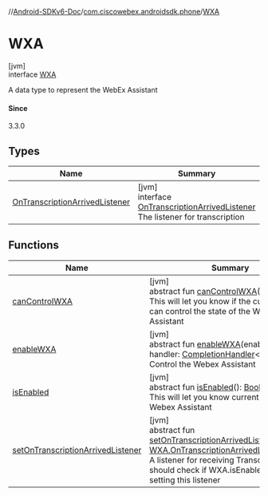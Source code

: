 //[Android-SDKv6-Doc](../../../index.md)/[com.ciscowebex.androidsdk.phone](../index.md)/[WXA](index.md)

# WXA

[jvm]\
interface [WXA](index.md)

A data type to represent the WebEx Assistant

#### Since

3.3.0

## Types

| Name | Summary |
|---|---|
| [OnTranscriptionArrivedListener](-on-transcription-arrived-listener/index.md) | [jvm]<br>interface [OnTranscriptionArrivedListener](-on-transcription-arrived-listener/index.md)<br>The listener for transcription |

## Functions

| Name | Summary |
|---|---|
| [canControlWXA](can-control-w-x-a.md) | [jvm]<br>abstract fun [canControlWXA](can-control-w-x-a.md)(): [Boolean](https://kotlinlang.org/api/latest/jvm/stdlib/kotlin/-boolean/index.html)<br>This will let you know if the current user can control the state of the Webex Assistant |
| [enableWXA](enable-w-x-a.md) | [jvm]<br>abstract fun [enableWXA](enable-w-x-a.md)(enable: [Boolean](https://kotlinlang.org/api/latest/jvm/stdlib/kotlin/-boolean/index.html), handler: [CompletionHandler](../../com.ciscowebex.androidsdk/-completion-handler/index.md)&lt;[Boolean](https://kotlinlang.org/api/latest/jvm/stdlib/kotlin/-boolean/index.html)&gt;)<br>Control the Webex Assistant |
| [isEnabled](is-enabled.md) | [jvm]<br>abstract fun [isEnabled](is-enabled.md)(): [Boolean](https://kotlinlang.org/api/latest/jvm/stdlib/kotlin/-boolean/index.html)<br>This will let you know current state of the Webex Assistant |
| [setOnTranscriptionArrivedListener](set-on-transcription-arrived-listener.md) | [jvm]<br>abstract fun [setOnTranscriptionArrivedListener](set-on-transcription-arrived-listener.md)(listener: [WXA.OnTranscriptionArrivedListener](-on-transcription-arrived-listener/index.md))<br>A listener for receiving Transcription, user should check if WXA.isEnabled before setting this listener |

